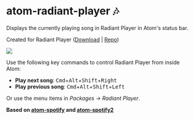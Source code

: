 # atom-radiant-player :notes:

Displays the currently playing song in Radiant Player in Atom's status bar.

Created for Radiant Player ([Download](http://www.sajidanwar.me/radiant-player-mac/) | [Repo](https://github.com/kbhomes/radiant-player-mac))

![](http://i.imgur.com/IL1oo1M.png)

Use the following key commands to control Radiant Player from inside Atom:

- **Play next song**: <kbd>Cmd</kbd>+<kbd>Alt</kbd>+<kbd>Shift</kbd>+<kbd>Right</kbd>
- **Play previous song**: <kbd>Cmd</kbd>+<kbd>Alt</kbd>+<kbd>Shift</kbd>+<kbd>Left</kbd>

Or use the menu items in *Packages -> Radiant Player*.

**Based on [atom-spotify](https://github.com/jakemarsh/atom-spotify) and [atom-spotify2](https://github.com/albertorestifo/atom-spotify2)**
